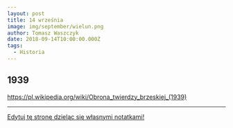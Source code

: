 ```yaml
---
layout: post
title: 14 września
image: img/september/wielun.png
author: Tomasz Waszczyk
date: 2018-09-14T10:00:00.000Z
tags:
  - Historia
---
```


## 1939

<https://pl.wikipedia.org/wiki/Obrona_twierdzy_brzeskiej_(1939)>

---

<a href="https://github.com/TomaszWaszczyk/historia.waszczyk.com/edit/master/src/content/september-14.md" target="_blank">Edytuj tę stronę dzieląc się własnymi notatkami!</a>
